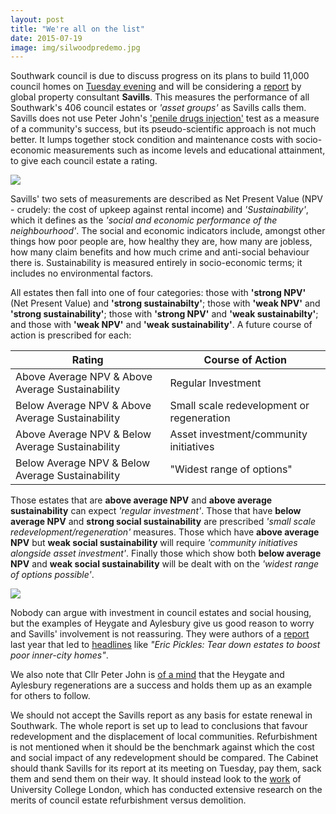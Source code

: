 ```yaml
---
layout: post
title: "We're all on the list"
date: 2015-07-19
image: img/silwoodpredemo.jpg
---
```

Southwark council is due to discuss progress on its plans to build 11,000 council homes on [Tuesday evening](https://moderngov.southwark.gov.uk/ieListDocuments.aspx?CId=302&MId=5138&Ver=4) and will be considering a [report](https://moderngov.southwark.gov.uk/documents/s55626/Appendix%204%20Savills%20Evaluation.pdf) by global property consultant __Savills__. This measures the performance of all Southwark's 406 council estates or _'asset groups'_ as Savills calls them. Savills does not use Peter John's ['penile drugs injection'](https://crappistmartin.github.io/images/page_17.jpg) test as a measure of a community's success, but its pseudo-scientific approach is not much better. It lumps together stock condition and maintenance costs with socio-economic measurements such as income levels and educational attainment, to give each council estate a rating.

![](https://crappistmartin.github.io/images/harrietharman_peniselevator.jpg)
 
Savills' two sets of measurements are described as Net Present Value (NPV - crudely: the cost of upkeep against rental income) and _'Sustainability'_, which it defines as the _'social and economic performance of the neighbourhood'_. The social and economic indicators include, amongst other things how poor people are, how healthy they are, how many are jobless, how many claim benefits and how much crime and anti-social behaviour there is. Sustainability is measured entirely in socio-economic terms; it includes no environmental factors. 

All estates then fall into one of four categories: those with __'strong NPV'__ (Net Present Value) and __'strong sustainabilty'__; those with __'weak NPV'__ and __'strong sustainability'__; those with __'strong NPV'__ and __'weak sustainabilty'__; and those with __'weak NPV'__ and __'weak sustainability'__. A future course of action is prescribed for each:


| Rating | Course of Action  |
|---|---|
| Above Average NPV & Above Average Sustainability |    Regular Investment |
| Below Average NPV & Above Average Sustainability |    Small scale redevelopment or regeneration | 
| Above Average NPV & Below Average Sustainability |    Asset investment/community initiatives |
| Below Average NPV & Below Average Sustainability |    "Widest range of options" |


Those estates that are __above average NPV__ and __above average sustainability__ can expect _'regular investment'_. Those that have __below average NPV__ and __strong social sustainability__ are prescribed _'small scale redevelopment/regeneration'_ measures. Those which have __above average NPV__ but __weak social sustainability__ will require _'community initiatives alongside asset investment'_. Finally those which show both __below average NPV__ and __weak social sustainability__ will be dealt with on the _'widest range of options possible'_.  

![](https://crappistmartin.github.io/images/southwark_estates.png) 

Nobody can argue with investment in council estates and social housing, but the examples of Heygate and Aylesbury give us good reason to worry and Savills' involvement is not reassuring. They were authors of a [report](https://www.savills.co.uk/_news/article/72418/175241-0/04/2014/savills-research--london-regeneration-research-proposal) last year that led to [headlines](https://www.standard.co.uk/news/politics/eric-pickles-tear-down-estates-to-boost-poor-innercity-homes-9277330.html) like _"Eric Pickles: Tear down estates to boost poor inner-city homes"_. 

We also note that Cllr Peter John is [of a mind](/2015-03-28-manifesto-for-destruction-of-council-estates/) that the Heygate and Aylesbury regenerations are a success and holds them up as an example for others to follow.

We should not accept the Savills report as any basis for estate renewal in Southwark. The whole report is set up to lead to conclusions that favour redevelopment and the displacement of local communities.  Refurbishment is not mentioned when it should be the benchmark against which the cost and social impact of any redevelopment should be compared. The Cabinet should thank Savills for its report at its meeting on Tuesday, pay them, sack them and send them on their way. It should instead look to the [work](https://www.engineering.ucl.ac.uk/engineering-exchange/demolition-refurbishment-social-housing/) of University College London, which has conducted extensive research on the merits of council estate refurbishment versus demolition.  
